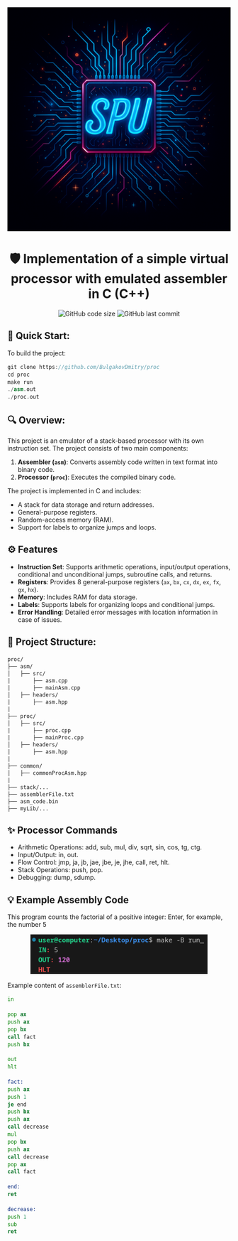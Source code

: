 <div align="center">
  <img src="docs/procPicREADME.png" alt="Proc Banner" width="800">
  
  # 🛡️ Implementation of a simple virtual processor with emulated assembler in C (C++)
  ![GitHub code size](https://img.shields.io/github/languages/code-size/BulgakovDmitry/proc)
  ![GitHub last commit](https://img.shields.io/github/last-commit/BulgakovDmitry/proc)
  
</div>

## 🚀 Quick Start:
To build the project:
```cpp
git clone https://github.com/BulgakovDmitry/proc
cd proc
make run
./asm.out
./proc.out
```

## 🔍 Overview:
This project is an emulator of a stack-based processor with its own instruction set. The project consists of two main components:
1. **Assembler (`asm`)**: Converts assembly code written in text format into binary code.
2. **Processor (`proc`)**: Executes the compiled binary code.

The project is implemented in C and includes:
- A stack for data storage and return addresses.
- General-purpose registers.
- Random-access memory (RAM).
- Support for labels to organize jumps and loops.

## ⚙️ Features
- **Instruction Set**: Supports arithmetic operations, input/output operations, conditional and unconditional jumps, subroutine calls, and returns.
- **Registers**: Provides 8 general-purpose registers (`ax`, `bx`, `cx`, `dx`, `ex`, `fx`, `gx`, `hx`).
- **Memory**: Includes RAM for data storage.
- **Labels**: Supports labels for organizing loops and conditional jumps.
- **Error Handling**: Detailed error messages with location information in case of issues.

## 📂 Project Structure:
```
proc/
├── asm/
│   ├── src/
|       ├── asm.cpp
|       ├── mainAsm.cpp
│   ├── headers/
|       ├── asm.hpp
|
├── proc/
│   ├── src/
|       ├── proc.cpp
|       ├── mainProc.cpp
│   ├── headers/
|       ├── asm.hpp
|
├── common/
│   ├── commonProcAsm.hpp
|
├── stack/...
├── assemblerFile.txt   
├── asm_code.bin        
├── myLib/...
```

## ✨ Processor Commands
- Arithmetic Operations: add, sub, mul, div, sqrt, sin, cos, tg, ctg.
- Input/Output: in, out.
- Flow Control: jmp, ja, jb, jae, jbe, je, jhe, call, ret, hlt.
- Stack Operations: push, pop.
- Debugging: dump, sdump.

## 💡 Example Assembly Code
This program counts the factorial of a positive integer:
Еnter, for example, the number 5
<div align="center">
  <img src="docs/inputExample.png" alt="Proc Banner" width="400">
</div>

Example content of `assemblerFile.txt`:
```asm
in

pop ax
push ax
pop bx
call fact
push bx

out
hlt

fact:
push ax
push 1
je end
push bx
push ax
call decrease
mul
pop bx
push ax
call decrease
pop ax
call fact

end:
ret

decrease:
push 1
sub
ret
```
